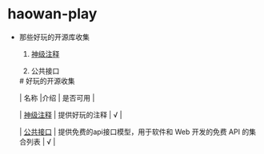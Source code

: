# haowan-play
*  那些好玩的开源库收集




    <ol>
      <li>
            <p>
      <a href="https://github.com/Blankj/awesome-comment" >神级注释</a>
    </p>
      </li>
      <li>
        <a herf="https://github.com/public-apis/public-apis#index">公共接口</a>
      </li>

    </ol>
    #  好玩的开源收集
    
    |  名称 |介绍 | 是否可用 |
    
    | [神级注释](https://github.com/Blankj/awesome-comment) | 提供好玩的注释 | √ |
    
    |  [公共接口](https://github.com/public-apis/public-apis#index) | 提供免费的api接口模型，用于软件和 Web 开发的免费 API 的集合列表 | √ |
    

